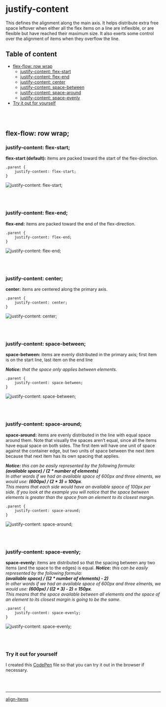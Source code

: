 # justify-content
This defines the alignment along the main axis. It helps distribute extra free space leftover when either all the flex items on a line are inflexible, or are flexible but have reached their maximum size. It also exerts some control over the alignment of items when they overflow the line.

## Table of content
* [flex-flow: row wrap](#flex-flow-row-wrap)
    * [justify-content: flex-start](#justify-content-flex-start)
    * [justify-content: flex-end](#justify-content-flex-end)
    * [justify-content: center](#justify-content-center)
    * [justify-content: space-between](#justify-content-space-between)
    * [justify-content: space-around](#justify-content-space-around)
    * [justify-content: space-evenly](#justify-content-space-evenly)
* [Try it out for yourself](#try-it-out-for-yourself)

<p><br /><br /></p>

## flex-flow: row wrap;
### justify-content: flex-start;
**flex-start (default):** items are packed toward the start of the flex-direction.
```
.parent {
    justify-content: flex-start;
}
```
![justify-content: flex-start;](./screenshots/00%20-%20justify-content_flex-start_row.png)

<p><br /><br /></p>

### justify-content: flex-end;
**flex-end:** items are packed toward the end of the flex-direction.
```
.parent {
    justify-content: flex-end;
}
```
![justify-content: flex-end;](./screenshots/01%20-%20justify-content_flex-end_row.png)

<p><br /><br /></p>

### justify-content: center;
**center:** items are centered along the primary axis.
```
.parent {
    justify-content: center;
}
```
![justify-content: center;](./screenshots/02%20-%20justify-content_center_row.png)

<p><br /><br /></p>

### justify-content: space-between;
**space-between:** items are evenly distributed in the primary axis; first item is on the start line, last item on the end line

***Notice:*** *that the space only applies between elements.*
```
.parent {
    justify-content: space-between;
}
```
![justify-content: space-between;](./screenshots/03%20-%20justify-content_space-between_row.png)

<p><br /><br /></p>

### justify-content: space-around;
**space-around:** items are evenly distributed in the line with equal space around them. Note that visually the spaces aren’t equal, since all the items have equal space on both sides. The first item will have one unit of space against the container edge, but two units of space between the next item because that next item has its own spacing that applies.

***Notice:*** *this can be easily represented by the following formula:*<br>
***(available space) / (2 * number of elements)***<br >
*In other words if we had an available space of 600px and three elments, we would use: <strong>(600px) / (2 * 3) = 100px</strong>.<br >
This means that each side would have an available space of 100px per side. If you look at the example you will notice that the space between elements is greater than the space from an element to its closest margin.*
```
.parent {
    justify-content: space-around;
}
```
![justify-content: space-around;](./screenshots/04%20-%20justify-content_space-around_row.png)

<p><br /><br /></p>

### justify-content: space-evenly;
**space-evenly:** items are distributed so that the spacing between any two items (and the space to the edges) is equal.
***Notice:*** *this can be easily represented by the following formula:*<br>
***(available space) / ((2 * number of elements) - 2)***<br >
*In other words if we had an available space of 600px and three elments, we would use: <strong>(600px) / ((2 * 3) - 2) = 150px</strong>.<br >
This means that the space available between all elements and the space of an element to its closest margin is going to be the same.*

```
.parent {
    justify-content: space-evenly;
}
```
![justify-content: space-evenly;](./screenshots/05%20-%20justify-content_space-evenly_row.png)

<p><br /><br /></p>

### Try it out for yourself
I created this <a href="https://codepen.io/ccucalon/pen/oNQKYzZ/7224b32b9bf6c604d8085c0ae041808f" target="_blank">CodePen</a> file so that you can try it out in the browser if necessary.

<p><br /><br /></p>

- - -

[align-items](./../05-align-items/)